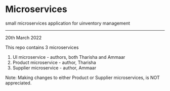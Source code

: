 # Microservices
small microservices application for uinventory management

-----------------------
20th March 2022

This repo contains 3 microservices

1. UI microservice - authors, both Tharisha and Ammaar
2. Product microservice - author, Tharisha
3. Supplier microservice - author, Ammaar

Note: Making changes to either Product or Supplier microservices, is NOT appreciated. 

